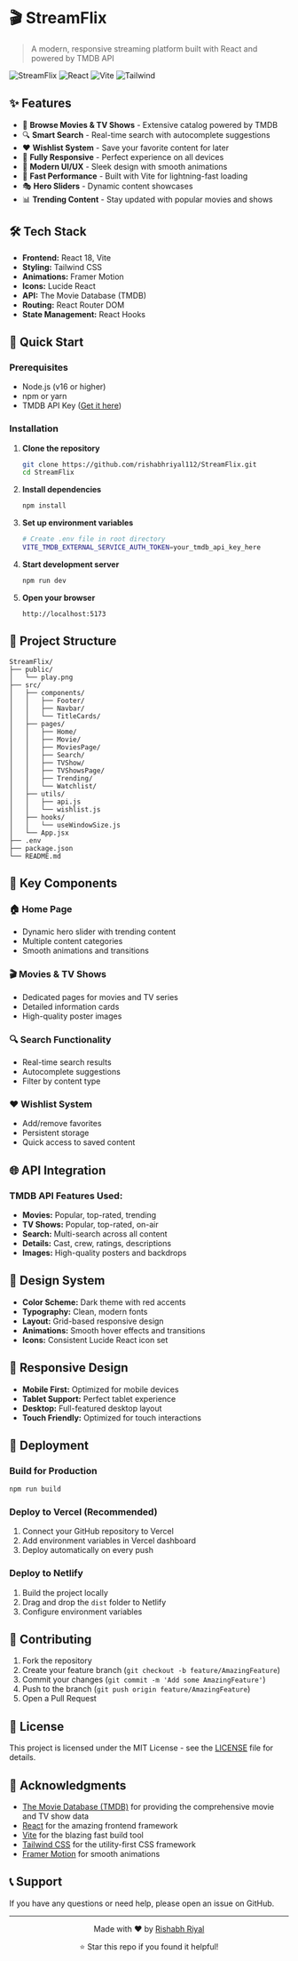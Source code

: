 # 🎬 StreamFlix

> A modern, responsive streaming platform built with React and powered by TMDB API

![StreamFlix](https://img.shields.io/badge/StreamFlix-v1.0.0-red?style=for-the-badge&logo=react)
![React](https://img.shields.io/badge/React-18.3.1-blue?style=for-the-badge&logo=react)
![Vite](https://img.shields.io/badge/Vite-5.4.10-purple?style=for-the-badge&logo=vite)
![Tailwind](https://img.shields.io/badge/Tailwind-3.4.14-cyan?style=for-the-badge&logo=tailwindcss)

## ✨ Features

- 🎥 **Browse Movies & TV Shows** - Extensive catalog powered by TMDB
- 🔍 **Smart Search** - Real-time search with autocomplete suggestions
- ❤️ **Wishlist System** - Save your favorite content for later
- 📱 **Fully Responsive** - Perfect experience on all devices
- 🎨 **Modern UI/UX** - Sleek design with smooth animations
- 🚀 **Fast Performance** - Built with Vite for lightning-fast loading
- 🎭 **Hero Sliders** - Dynamic content showcases
- 📊 **Trending Content** - Stay updated with popular movies and shows

## 🛠️ Tech Stack

- **Frontend:** React 18, Vite
- **Styling:** Tailwind CSS
- **Animations:** Framer Motion
- **Icons:** Lucide React
- **API:** The Movie Database (TMDB)
- **Routing:** React Router DOM
- **State Management:** React Hooks

## 🚀 Quick Start

### Prerequisites

- Node.js (v16 or higher)
- npm or yarn
- TMDB API Key ([Get it here](https://www.themoviedb.org/settings/api))

### Installation

1. **Clone the repository**
   ```bash
   git clone https://github.com/rishabhriyal112/StreamFlix.git
   cd StreamFlix
   ```

2. **Install dependencies**
   ```bash
   npm install
   ```

3. **Set up environment variables**
   ```bash
   # Create .env file in root directory
   VITE_TMDB_EXTERNAL_SERVICE_AUTH_TOKEN=your_tmdb_api_key_here
   ```

4. **Start development server**
   ```bash
   npm run dev
   ```

5. **Open your browser**
   ```
   http://localhost:5173
   ```

## 📁 Project Structure

```
StreamFlix/
├── public/
│   └── play.png
├── src/
│   ├── components/
│   │   ├── Footer/
│   │   ├── Navbar/
│   │   └── TitleCards/
│   ├── pages/
│   │   ├── Home/
│   │   ├── Movie/
│   │   ├── MoviesPage/
│   │   ├── Search/
│   │   ├── TVShow/
│   │   ├── TVShowsPage/
│   │   ├── Trending/
│   │   └── Watchlist/
│   ├── utils/
│   │   ├── api.js
│   │   └── wishlist.js
│   ├── hooks/
│   │   └── useWindowSize.js
│   └── App.jsx
├── .env
├── package.json
└── README.md
```

## 🎯 Key Components

### 🏠 Home Page
- Dynamic hero slider with trending content
- Multiple content categories
- Smooth animations and transitions

### 🎬 Movies & TV Shows
- Dedicated pages for movies and TV series
- Detailed information cards
- High-quality poster images

### 🔍 Search Functionality
- Real-time search results
- Autocomplete suggestions
- Filter by content type

### ❤️ Wishlist System
- Add/remove favorites
- Persistent storage
- Quick access to saved content

## 🌐 API Integration

### TMDB API Features Used:
- **Movies:** Popular, top-rated, trending
- **TV Shows:** Popular, top-rated, on-air
- **Search:** Multi-search across all content
- **Details:** Cast, crew, ratings, descriptions
- **Images:** High-quality posters and backdrops

## 🎨 Design System

- **Color Scheme:** Dark theme with red accents
- **Typography:** Clean, modern fonts
- **Layout:** Grid-based responsive design
- **Animations:** Smooth hover effects and transitions
- **Icons:** Consistent Lucide React icon set

## 📱 Responsive Design

- **Mobile First:** Optimized for mobile devices
- **Tablet Support:** Perfect tablet experience
- **Desktop:** Full-featured desktop layout
- **Touch Friendly:** Optimized for touch interactions

## 🚀 Deployment

### Build for Production
```bash
npm run build
```

### Deploy to Vercel (Recommended)
1. Connect your GitHub repository to Vercel
2. Add environment variables in Vercel dashboard
3. Deploy automatically on every push

### Deploy to Netlify
1. Build the project locally
2. Drag and drop the `dist` folder to Netlify
3. Configure environment variables

## 🤝 Contributing

1. Fork the repository
2. Create your feature branch (`git checkout -b feature/AmazingFeature`)
3. Commit your changes (`git commit -m 'Add some AmazingFeature'`)
4. Push to the branch (`git push origin feature/AmazingFeature`)
5. Open a Pull Request

## 📄 License

This project is licensed under the MIT License - see the [LICENSE](LICENSE) file for details.

## 🙏 Acknowledgments

- [The Movie Database (TMDB)](https://www.themoviedb.org/) for providing the comprehensive movie and TV show data
- [React](https://reactjs.org/) for the amazing frontend framework
- [Vite](https://vitejs.dev/) for the blazing fast build tool
- [Tailwind CSS](https://tailwindcss.com/) for the utility-first CSS framework
- [Framer Motion](https://www.framer.com/motion/) for smooth animations

## 📞 Support

If you have any questions or need help, please open an issue on GitHub.

---

<div align="center">
  <p>Made with ❤️ by <a href="https://github.com/rishabhriyal112">Rishabh Riyal</a></p>
  <p>⭐ Star this repo if you found it helpful!</p>
</div>